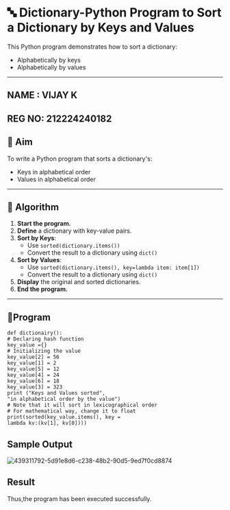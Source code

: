# 🔤 Dictionary-Python Program to Sort a Dictionary by Keys and Values

This Python program demonstrates how to sort a dictionary:
- Alphabetically by keys
- Alphabetically by values

---
## NAME : VIJAY K
## REG NO: 212224240182
## 🎯 Aim

To write a Python program that sorts a dictionary's:
- Keys in alphabetical order
- Values in alphabetical order

---

## 🧠 Algorithm

1. **Start the program.**
2. **Define** a dictionary with key-value pairs.
3. **Sort by Keys**:
   - Use `sorted(dictionary.items())`
   - Convert the result to a dictionary using `dict()`
4. **Sort by Values**:
   - Use `sorted(dictionary.items(), key=lambda item: item[1])`
   - Convert the result to a dictionary using `dict()`
5. **Display** the original and sorted dictionaries.
6. **End the program.**

---

## 🧪Program
```
def dictionairy(): 
# Declaring hash function      
key_value ={}    
# Initializing the value 
key_value[2] = 56       
key_value[1] = 2 
key_value[5] = 12 
key_value[4] = 24 
key_value[6] = 18      
key_value[3] = 323 
print ("Keys and Values sorted", 
"in alphabetical order by the value") 
# Note that it will sort in lexicographical order 
# For mathematical way, change it to float 
print(sorted(key_value.items(), key = 
lambda kv:(kv[1], kv[0])))
```
## Sample Output
![439311792-5d91e8d6-c238-48b2-90d5-9ed7f0cd8874](https://github.com/user-attachments/assets/b392c533-1d4f-4317-9f57-20c938973cad)

## Result
Thus,the program has been executed successfully.


